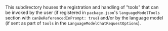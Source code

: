This subdirectory houses the registration and handling of "tools" that can be invoked by the user
(if registered in `package.json`'s `languageModelTools` section with
`canBeReferencedInPrompt: true`) and/or by the language model (if sent as part of `tools` in the
`LanguageModelChatRequestOptions`).
